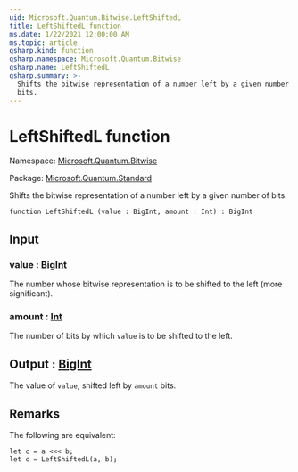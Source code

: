 ```yaml
---
uid: Microsoft.Quantum.Bitwise.LeftShiftedL
title: LeftShiftedL function
ms.date: 1/22/2021 12:00:00 AM
ms.topic: article
qsharp.kind: function
qsharp.namespace: Microsoft.Quantum.Bitwise
qsharp.name: LeftShiftedL
qsharp.summary: >-
  Shifts the bitwise representation of a number left by a given number of
  bits.
---
```


# LeftShiftedL function

Namespace: [Microsoft.Quantum.Bitwise](xref:Microsoft.Quantum.Bitwise)

Package: [Microsoft.Quantum.Standard](https://nuget.org/packages/Microsoft.Quantum.Standard)


Shifts the bitwise representation of a number left by a given number ofbits.

```qsharp
function LeftShiftedL (value : BigInt, amount : Int) : BigInt
```


## Input

### value : [BigInt](xref:microsoft.quantum.lang-ref.bigint)

The number whose bitwise representation is to be shifted to the left(more significant).


### amount : [Int](xref:microsoft.quantum.lang-ref.int)

The number of bits by which `value` is to be shifted to the left.



## Output : [BigInt](xref:microsoft.quantum.lang-ref.bigint)

The value of `value`, shifted left by `amount` bits.

## Remarks

The following are equivalent:```Q#let c = a <<< b;let c = LeftShiftedL(a, b);```